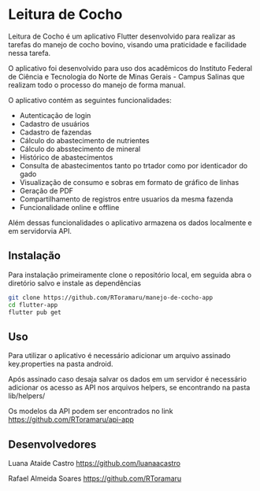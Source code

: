 # Leitura de Cocho


Leitura de Cocho é um aplicativo Flutter desenvolvido para realizar as tarefas do manejo de cocho bovino, visando uma praticidade e facilidade nessa tarefa.

O aplicativo foi desenvolvido para uso dos acadêmicos do Instituto Federal de Ciência e Tecnologia do Norte de Minas Gerais - Campus Salinas que realizam todo o processo do manejo de forma manual.

O aplicativo contém as seguintes funcionalidades:

- Autenticação de login
- Cadastro de usuários
- Cadastro de fazendas
- Cálculo do abastecimento de nutrientes
- Cálculo do absstecimento de mineral
- Histórico de abastecimentos
- Consulta de abastecimentos  tanto po trtador como por identicador do gado
- Visualização de consumo e sobras em formato de gráfico de linhas
- Geração de PDF
- Compartilhamento de registros entre usuarios da mesma fazenda
- Funcionalidade online e offline

Além dessas funcionalidades o aplicativo armazena os dados localmente e em servidorvia API.

## Instalação

Para instalação primeiramente clone o repositório local, em seguida abra o diretório salvo e instale as dependências

```sh
git clone https://github.com/RToramaru/manejo-de-cocho-app
cd flutter-app
flutter pub get
```

## Uso

Para utilizar o aplicativo é necessário adicionar um arquivo assinado key.properties na pasta android.

Após assinado caso desaja salvar os dados em um servidor é necessário adicionar os acesso as API nos arquivos helpers, se encontrando na pasta lib/helpers/ 

Os modelos da API podem ser encontrados no link https://github.com/RToramaru/api-app


## Desenvolvedores
Luana Ataide Castro https://github.com/luanaacastro

Rafael Almeida Soares https://github.com/RToramaru
